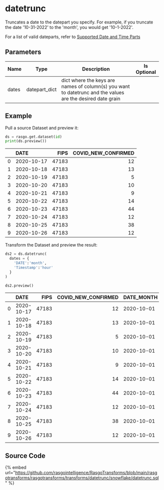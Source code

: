 

# datetrunc

Truncates a date to the datepart you specify. For example, if you truncate the date '10-31-2022' to the 'month', you would get '10-1-2022'.

For a list of valid dateparts, refer to [Supported Date and Time Parts](https://docs.snowflake.com/en/sql-reference/functions-date-time.html#label-supported-date-time-parts)


## Parameters

| Name  |     Type      |                                                Description                                                 | Is Optional |
| ----- | ------------- | ---------------------------------------------------------------------------------------------------------- | ----------- |
| dates | datepart_dict | dict where the keys are names of column(s) you want to datetrunc and the values are the desired date grain |             |


## Example

Pull a source Dataset and preview it:

```python
ds = rasgo.get.dataset(id)
print(ds.preview())
```

|    | DATE       |   FIPS |   COVID_NEW_CONFIRMED |
|---:|:-----------|-------:|----------------------:|
|  0 | 2020-10-17 |  47183 |                    12 |
|  1 | 2020-10-18 |  47183 |                    13 |
|  2 | 2020-10-19 |  47183 |                     5 |
|  3 | 2020-10-20 |  47183 |                    10 |
|  4 | 2020-10-21 |  47183 |                     9 |
|  5 | 2020-10-22 |  47183 |                    14 |
|  6 | 2020-10-23 |  47183 |                    44 |
|  7 | 2020-10-24 |  47183 |                    12 |
|  8 | 2020-10-25 |  47183 |                    38 |
|  9 | 2020-10-26 |  47183 |                    12 |


Transform the Dataset and preview the result:

```python
ds2 = ds.datetrunc(
  dates = {
    'DATE':'month',
    'Timestamp':'hour'
  }
)

ds2.preview()

```

|    | DATE       |   FIPS |   COVID_NEW_CONFIRMED | DATE_MONTH   |
|---:|:-----------|-------:|----------------------:|:-------------|
|  0 | 2020-10-17 |  47183 |                    12 | 2020-10-01   |
|  1 | 2020-10-18 |  47183 |                    13 | 2020-10-01   |
|  2 | 2020-10-19 |  47183 |                     5 | 2020-10-01   |
|  3 | 2020-10-20 |  47183 |                    10 | 2020-10-01   |
|  4 | 2020-10-21 |  47183 |                     9 | 2020-10-01   |
|  5 | 2020-10-22 |  47183 |                    14 | 2020-10-01   |
|  6 | 2020-10-23 |  47183 |                    44 | 2020-10-01   |
|  7 | 2020-10-24 |  47183 |                    12 | 2020-10-01   |
|  8 | 2020-10-25 |  47183 |                    38 | 2020-10-01   |
|  9 | 2020-10-26 |  47183 |                    12 | 2020-10-01   |


## Source Code

{% embed url="https://github.com/rasgointelligence/RasgoTransforms/blob/main/rasgotransforms/rasgotransforms/transforms/datetrunc/snowflake/datetrunc.sql" %}

